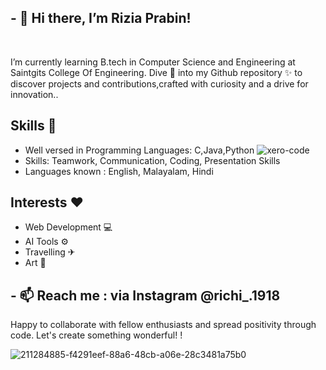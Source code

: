 ## - 👋  Hi there, I’m Rizia Prabin!

<div><br class="Apple-interchange-newline">
  
  I’m currently learning B.tech in Computer Science and Engineering at Saintgits College Of Engineering. 
  Dive 🦈 into my Github repository ✨ to discover projects and contributions,crafted with curiosity and a drive for innovation..
          
## Skills 🙌

* Well versed in Programming Languages: C,Java,Python            ![xero-code](https://github.com/RiziaPrabin/RiziaPrabin/assets/160464556/f58fa1bd-7435-4619-8cec-57aabb6ed2de)
* Skills: Teamwork, Communication, Coding, Presentation Skills
* Languages known : English, Malayalam, Hindi

## Interests ❤️

* Web Development 💻
* AI Tools ⚙
* Travelling ✈
* Art 🎨

## - 📫 Reach me : via Instagram @richi_.1918

Happy to collaborate with fellow enthusiasts and spread positivity through code.
Let's create something wonderful! !</div>



![211284885-f4291eef-88a6-48cb-a06e-28c3481a75b0](https://github.com/RiziaPrabin/RiziaPrabin/assets/160464556/b9010da3-0ed2-4385-b349-68faf376a879)



